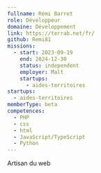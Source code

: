```yaml
---
fullname: Rémi Barret
role: Développeur
domaine: Développement
link: https://terrab.net/fr/
github: Remi81
missions:
  - start: 2023-09-19
    end: 2024-12-30
    status: independent
    employer: Malt
    startups:
      - aides-territoires
startups:
  - aides-territoires
memberType: beta
competences:
  - PHP
  - css
  - html
  - JavaScript/TypeScript
  - Python
---
```

Artisan du web